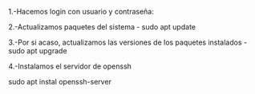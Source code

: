 1.-Hacemos login con usuario y contraseña:

2.-Actualizamos paquetes del sistema - sudo apt update


3.-Por si acaso, actualizamos las versiones de los paquetes instalados - sudo apt upgrade

4.-Instalamos el servidor de openssh

sudo apt instal openssh-server
